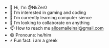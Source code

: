 - 👋 Hi, I’m @NkZer0
- 👀 I’m interested in gaming and coding
- 🌱 I’m currently learning computer sience
- 💞️ I’m looking to collaborate on anything
- 📫 How to reach me alloemaileinai@gmail.com
- 😄 Pronouns: he/him
- ⚡ Fun fact: i am a greek
<!---
NkZer0/NkZer0 is a ✨ special ✨ repository because its `README.md` (this file) appears on your GitHub profile.
You can click the Preview link to take a look at your changes.
--->
